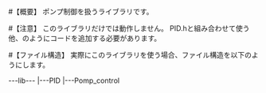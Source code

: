 #【概要】
ポンプ制御を扱うライブラリです。

#【注意】
このライブラリだけでは動作しません。
PID.hと組み合わせて使う他、のようにコードを追加する必要があります。

#【ファイル構造】
実際にこのライブラリを使う場合、ファイル構造を以下のようにします。

---lib---
        |---PID
        |---Pomp_control